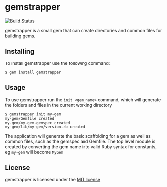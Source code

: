 # gemstrapper
[![Build Status](https://travis-ci.org/thoiberg/gemstrapper.svg?branch=master)](https://travis-ci.org/thoiberg/gemstrapper)

gemstrapper is a small gem that can create directories and common files for building gems.

## Installing

To install gemstrapper use the following command:

    $ gem install gemstrapper

## Usage

To use gemstrapper run the `init <gem_name>` command, which will generate the folders and files in the
current working directory

    $ gemstrapper init my-gem
    my-gem/Gemfile created
    my-gem/my-gem.gemspec created
    my-gem/lib/my-gem/version.rb created

The application will generate the basic scaffolding for a gem as well as common files, such as the gemspec 
and Gemfile. The top level module is created by converting the gem name into valid Ruby syntax for constants,
eg `my-gem` will become `MyGem`

## License

gemstrapper is licensed under the [MIT license](LICENSE)